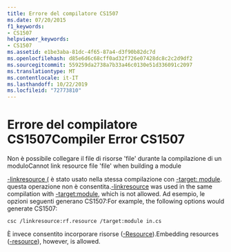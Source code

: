 ```yaml
---
title: Errore del compilatore CS1507
ms.date: 07/20/2015
f1_keywords:
- CS1507
helpviewer_keywords:
- CS1507
ms.assetid: e1be3aba-81dc-4f65-87a4-d3f90b82dc7d
ms.openlocfilehash: d85e6d6c68cff0ad32f726e07428dc8c2c2d9df2
ms.sourcegitcommit: 559259da2738a7b33a46c0130e51d336091c2097
ms.translationtype: MT
ms.contentlocale: it-IT
ms.lasthandoff: 10/22/2019
ms.locfileid: "72773810"
---
```

# <a name="compiler-error-cs1507"></a><span data-ttu-id="4be0b-102">Errore del compilatore CS1507</span><span class="sxs-lookup"><span data-stu-id="4be0b-102">Compiler Error CS1507</span></span>
<span data-ttu-id="4be0b-103">Non è possibile collegare il file di risorse 'file' durante la compilazione di un modulo</span><span class="sxs-lookup"><span data-stu-id="4be0b-103">Cannot link resource file 'file' when building a module</span></span>  
  
 <span data-ttu-id="4be0b-104">[-linkresource (](../language-reference/compiler-options/linkresource-compiler-option.md) è stato usato nella stessa compilazione con [-target: module](../language-reference/compiler-options/target-module-compiler-option.md). questa operazione non è consentita.</span><span class="sxs-lookup"><span data-stu-id="4be0b-104">[-linkresource](../language-reference/compiler-options/linkresource-compiler-option.md) was used in the same compilation with [-target:module](../language-reference/compiler-options/target-module-compiler-option.md), which is not allowed.</span></span> <span data-ttu-id="4be0b-105">Ad esempio, le opzioni seguenti generano CS1507:</span><span class="sxs-lookup"><span data-stu-id="4be0b-105">For example, the following options would generate CS1507:</span></span>  
  
```console  
csc /linkresource:rf.resource /target:module in.cs  
```  
  
 <span data-ttu-id="4be0b-106">È invece consentito incorporare risorse ([-Resource](../language-reference/compiler-options/resource-compiler-option.md)).</span><span class="sxs-lookup"><span data-stu-id="4be0b-106">Embedding resources ([-resource](../language-reference/compiler-options/resource-compiler-option.md)), however, is allowed.</span></span>
